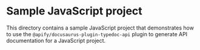 # Sample JavaScript project 

This directory contains a sample JavaScript project that demonstrates how to use the `@apify/docusaurus-plugin-typedoc-api` plugin to generate API documentation for a JavaScript project.